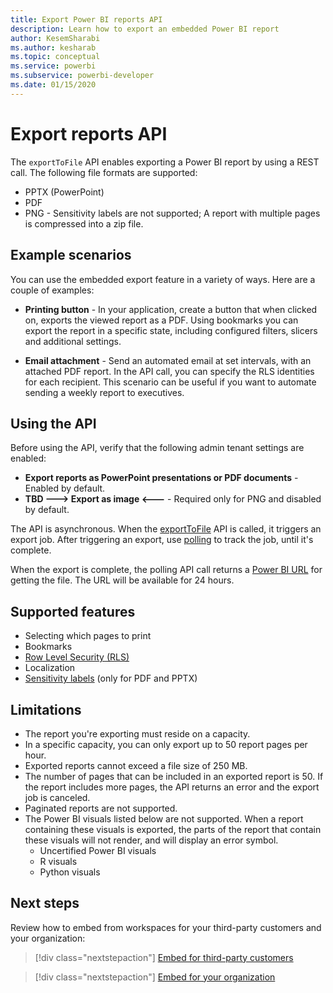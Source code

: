 ```yaml
---
title: Export Power BI reports API
description: Learn how to export an embedded Power BI report 
author: KesemSharabi
ms.author: kesharab
ms.topic: conceptual
ms.service: powerbi
ms.subservice: powerbi-developer
ms.date: 01/15/2020
---
```


# Export reports API

The `exportToFile` API enables exporting a Power BI report by using a REST call. The following file formats are supported:
* PPTX (PowerPoint)
* PDF
* PNG - Sensitivity labels are not supported; A report with multiple pages is compressed into a zip file.

## Example scenarios

You can use the embedded export feature in a variety of ways. Here are a couple of examples:

* **Printing button** - In your application, create a button that when clicked on, exports the viewed report as a PDF. Using bookmarks you can export the report in a specific state, including configured filters, slicers and additional settings.

* **Email attachment** - Send an automated email at set intervals, with an attached PDF report. In the API call, you can specify the RLS identities for each recipient. This scenario can be useful if you want to automate sending a weekly report to executives.

## Using the API

Before using the API, verify that the following admin tenant settings are enabled:
* **Export reports as PowerPoint presentations or PDF documents** - Enabled by default.
* **TBD ---> Export as image <---** - Required only for PNG and disabled by default.

The API is asynchronous. When the [exportToFile](link-to-postExport) API is called, it triggers an export job. After triggering an export, use [polling](link-to-getStatus) to track the job, until it's complete.

When the export is complete, the polling API call returns a [Power BI URL](link-to-getFile) for getting the file. The URL will be available for 24 hours.

## Supported features

* Selecting which pages to print
* Bookmarks
* [Row Level Security (RLS)](embedded-row-level-security.md)
* Localization
* [Sensitivity labels](../admin/service-security-data-protection-overview.md) (only for PDF and PPTX)

## Limitations

* The report you're exporting must reside on a capacity.
* In a specific capacity, you can only export up to 50 report pages per hour.
* Exported reports cannot exceed a file size of 250 MB.
* The number of pages that can be included in an exported report is 50. If the report includes more pages, the API returns an error and the export job is canceled.
* Paginated reports are not supported.
* The Power BI visuals listed below are not supported. When a report containing these visuals is exported, the parts of the report that contain these visuals will not render, and will display an error symbol.
    * Uncertified Power BI visuals
    * R visuals
    * Python visuals

## Next steps

Review how to embed from workspaces for your third-party customers and your organization:

> [!div class="nextstepaction"]
>[Embed for third-party customers](embed-sample-for-customers.md)

> [!div class="nextstepaction"]
>[Embed for your organization](embed-sample-for-your-organization.md)
